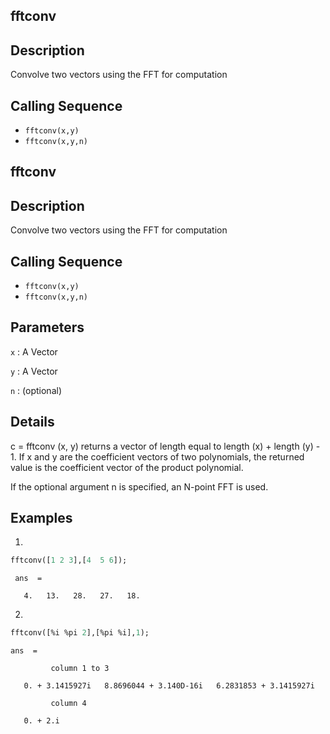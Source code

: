 ## fftconv
## Description
Convolve two vectors using the FFT for computation
## Calling Sequence
- `fftconv(x,y)`
- `fftconv(x,y,n)`

## fftconv
## Description
Convolve two vectors using the FFT for computation
## Calling Sequence
- `fftconv(x,y)`
- `fftconv(x,y,n)`

## Parameters
`x` : A Vector 

`y` : A Vector

`n` : (optional) 

## Details
c = fftconv (x, y) returns a vector of length equal to length (x) + length (y) - 1. 
If x and y are the coefficient vectors of two polynomials, 
the returned value is the coefficient vector of the product polynomial.

If the optional argument n is specified, an N-point FFT is used.
## Examples
1.
```scilab
fftconv([1 2 3],[4  5 6]);
```
```output
 ans  =

   4.   13.   28.   27.   18.
```
2.
```scilab
fftconv([%i %pi 2],[%pi %i],1);
```
```output
ans  =

         column 1 to 3

   0. + 3.1415927i   8.8696044 + 3.140D-16i   6.2831853 + 3.1415927i

         column 4

   0. + 2.i
```

